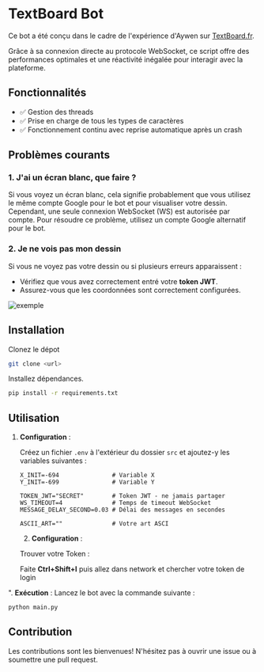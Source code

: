 # TextBoard Bot

Ce bot a été conçu dans le cadre de l'expérience d'Aywen sur [TextBoard.fr](https://textboard.fr).

Grâce à sa connexion directe au protocole WebSocket, ce script offre des performances optimales et une réactivité inégalée pour interagir avec la plateforme.

## Fonctionnalités

- ✅ Gestion des threads
- ✅ Prise en charge de tous les types de caractères
- ✅ Fonctionnement continu avec reprise automatique après un crash

## Problèmes courants

### 1. J'ai un écran blanc, que faire ?

Si vous voyez un écran blanc, cela signifie probablement que vous utilisez le même compte Google pour le bot et pour visualiser votre dessin. Cependant, une seule connexion WebSocket (WS) est autorisée par compte. Pour résoudre ce problème, utilisez un compte Google alternatif pour le bot.

### 2. Je ne vois pas mon dessin

Si vous ne voyez pas votre dessin ou si plusieurs erreurs apparaissent :

- Vérifiez que vous avez correctement entré votre **token JWT**.
- Assurez-vous que les coordonnées sont correctement configurées.

![exemple](./image.png)

## Installation

Clonez le dépot

```bash
git clone <url>
```

Installez dépendances.

```bash
pip install -r requirements.txt
```

## Utilisation

1. **Configuration** :

   Créez un fichier `.env` à l'extérieur du dossier `src` et ajoutez-y les variables suivantes :

   ```env
   X_INIT=-694               # Variable X
   Y_INIT=-699               # Variable Y

   TOKEN_JWT="SECRET"        # Token JWT - ne jamais partager
   WS_TIMEOUT=4              # Temps de timeout WebSocket
   MESSAGE_DELAY_SECOND=0.03 # Délai des messages en secondes

   ASCII_ART=""              # Votre art ASCI
   ```
   2. **Configuration** :

   Trouver votre Token :

   Faite **Ctrl+Shift+I** puis allez dans network et chercher votre token de login

". **Exécution** :
   Lancez le bot avec la commande suivante :

```bash
python main.py
```

## Contribution

Les contributions sont les bienvenues! N'hésitez pas à ouvrir une issue ou à soumettre une pull request.
